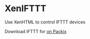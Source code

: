 # XenIFTTT
Use XenHTML to control IFTTT devices

Download IFTTT for [on Packix](https://repo.packix.com/package/com.jeffresc.xenifttt/)
